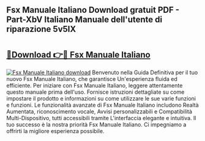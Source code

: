 ## Fsx Manuale Italiano Download gratuit PDF - Part-XbV Italiano Manuale dell'utente di riparazione 5v5IX

# <h2><a href="http://df97cc.blite.top/?on=Fsx+Manuale+Italiano">🔗Download 👉🔴 Fsx Manuale Italiano</a></h2>

[![Fsx Manuale Italiano download](https://i.imgur.com/lujVjoI.png)](http://df97cc.blite.top/?on=Fsx+Manuale+Italiano)
Benvenuto nella Guida Definitiva per il tuo nuovo Fsx Manuale Italiano, che garantisce Un'esperienza fluida ed efficiente. Per iniziare con Fsx Manuale Italiano, leggere attentamente questo manuale prima dell'uso. Fornisce istruzioni dettagliate su come impostare il prodotto e informazioni su come utilizzare le sue varie funzioni e funzioni. Le funzionalità avanzate di Fsx Manuale Italiano includono Realtà Aumentata, riconoscimento vocale, Avvisi personalizzabili e Compatibilità Multi-Dispositivo, tutti accessibili tramite L'interfaccia elegante e intuitiva. Il tuo successo è la nostra priorità Fsx Manuale Italiano. Ci impegniamo a offrirti la migliore esperienza possibile.

